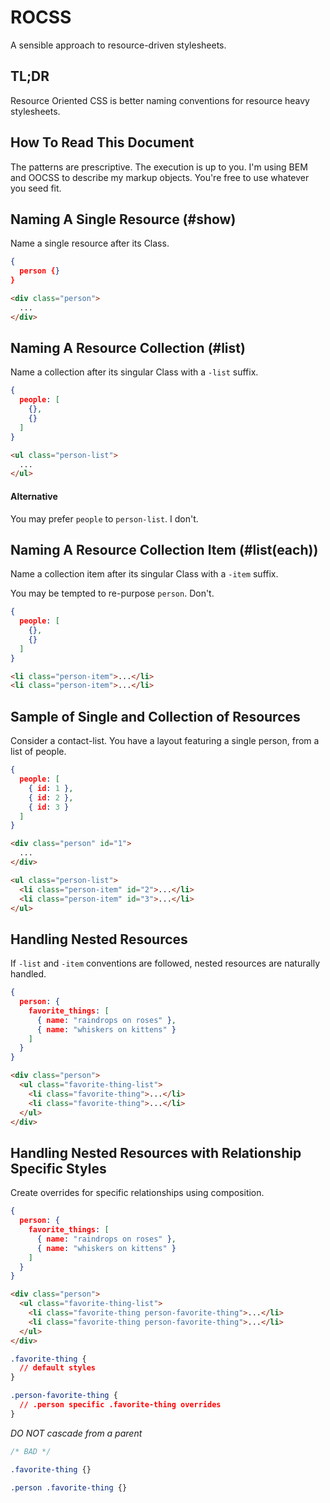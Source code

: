 ROCSS
=====

A sensible approach to resource-driven stylesheets.

## TL;DR

Resource Oriented CSS is better naming conventions for resource heavy
stylesheets.

## How To Read This Document

The patterns are prescriptive. The execution is up to you. I'm using BEM and
OOCSS to describe my markup objects. You're free to use whatever you seed fit.

## Naming A Single Resource (#show)

Name a single resource after its Class.


```json
{
  person {}
}
```

```html
<div class="person">
  ...
</div>
```

## Naming A Resource Collection (#list)

Name a collection after its singular Class with a `-list` suffix.


```json
{
  people: [
    {},
    {}
  ]
}
```

```html
<ul class="person-list">
  ...
</ul>
```

#### Alternative

You may prefer `people` to `person-list`. I don't.


## Naming A Resource Collection Item (#list(each))


Name a collection item after its singular Class with a `-item` suffix.

You may be tempted to re-purpose `person`. Don't.


```json
{
  people: [
    {},
    {}
  ]
}
```

```html
<li class="person-item">...</li>
<li class="person-item">...</li>
```


## Sample of Single and Collection of Resources

Consider a contact-list. You have a layout featuring a single person, from a
list of people.

```json
{
  people: [
    { id: 1 },
    { id: 2 },
    { id: 3 }
  ]
}
```

```html
<div class="person" id="1">
  ...
</div>

<ul class="person-list">
  <li class="person-item" id="2">...</li>
  <li class="person-item" id="3">...</li>
</ul>
```

## Handling Nested Resources

If `-list` and `-item` conventions are followed, nested resources are naturally
handled.


```json
{
  person: {
    favorite_things: [
      { name: "raindrops on roses" },
      { name: "whiskers on kittens" }
    ]
  }
}
```

```html
<div class="person">
  <ul class="favorite-thing-list">
    <li class="favorite-thing">...</li>
    <li class="favorite-thing">...</li>
  </ul>
</div>
```


## Handling Nested Resources with Relationship Specific Styles

Create overrides for specific relationships using composition.

```json
{
  person: {
    favorite_things: [
      { name: "raindrops on roses" },
      { name: "whiskers on kittens" }
    ]
  }
}
```

```html
<div class="person">
  <ul class="favorite-thing-list">
    <li class="favorite-thing person-favorite-thing">...</li>
    <li class="favorite-thing person-favorite-thing">...</li>
  </ul>
</div>
```

```css
.favorite-thing {
  // default styles
}

.person-favorite-thing {
  // .person specific .favorite-thing overrides
}
```

*DO NOT cascade from a parent*

```css
/* BAD */

.favorite-thing {}

.person .favorite-thing {}
```
